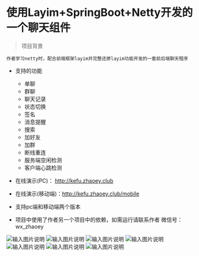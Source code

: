 # 使用Layim+SpringBoot+Netty开发的一个聊天组件

> 项目背景
```
作者学习netty时，配合前端框架layim并完整还原layim功能开发的一套前后端聊天程序
```

- 支持的功能
    - 单聊
    - 群聊
    - 聊天记录
    - 状态切换
    - 签名
    - 消息提醒
    - 搜索
    - 加好友
    - 加群
    - 断线重连
    - 服务端空闲检测
    - 客户端心跳检测

- 在线演示(PC)： http://kefu.zhaoey.club
- 在线演示(移动端)：http://kefu.zhaoey.club/mobile

- 支持pc端和移动端两个版本
- 项目中使用了作者另一个项目中的依赖，如需运行请联系作者 微信号：wx_zhaoey

![输入图片说明](https://images.gitee.com/uploads/images/2020/0814/090602_cde32644_1893428.png "屏幕截图.png")
![输入图片说明](https://images.gitee.com/uploads/images/2020/0814/090629_3f4154db_1893428.png "屏幕截图.png")
![输入图片说明](https://images.gitee.com/uploads/images/2020/0814/090707_ed29a46c_1893428.png "屏幕截图.png")
![输入图片说明](https://images.gitee.com/uploads/images/2020/0814/090727_64e61b17_1893428.png "屏幕截图.png")
![输入图片说明](https://images.gitee.com/uploads/images/2020/0814/090906_3d9faf05_1893428.png "屏幕截图.png")
![输入图片说明](https://images.gitee.com/uploads/images/2020/0814/090921_403c0b60_1893428.png "屏幕截图.png")
![输入图片说明](https://images.gitee.com/uploads/images/2020/0814/091019_663e0c69_1893428.png "屏幕截图.png")